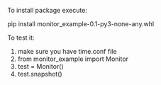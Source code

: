 To install package execute:

  pip install monitor_example-0.1-py3-none-any.whl

To test it:

  1. make sure you have time.conf file
  2. from monitor_example import Monitor
  3. test = Monitor()
  4. test.snapshot()

